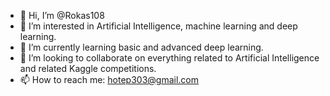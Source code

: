 - 👋 Hi, I’m @Rokas108
- 👀 I’m interested in Artificial Intelligence, machine learning and deep learning.
- 🌱 I’m currently learning basic and advanced deep learning.
- 💞️ I’m looking to collaborate on everything related to Artificial Intelligence and related Kaggle competitions.
- 📫 How to reach me: hotep303@gmail.com

<!---
Rokas108/Rokas108 is a ✨ special ✨ repository because its `README.md` (this file) appears on your GitHub profile.
You can click the Preview link to take a look at your changes.
--->
